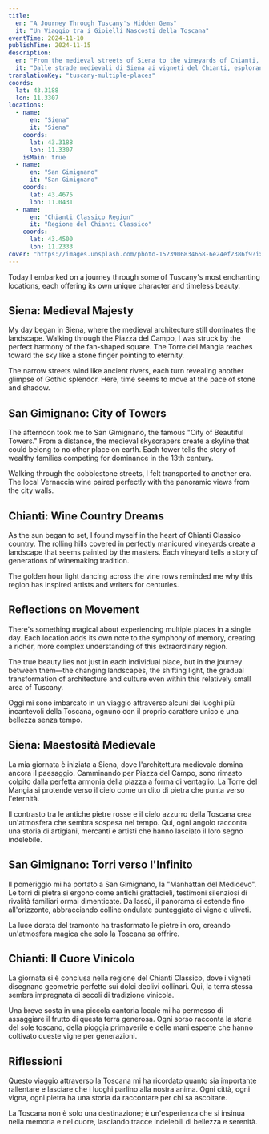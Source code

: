 ```yaml
---
title:
  en: "A Journey Through Tuscany's Hidden Gems"
  it: "Un Viaggio tra i Gioielli Nascosti della Toscana"
eventTime: 2024-11-10
publishTime: 2024-11-15
description:
  en: "From the medieval streets of Siena to the vineyards of Chianti, exploring multiple enchanting locations in one unforgettable day."
  it: "Dalle strade medievali di Siena ai vigneti del Chianti, esplorando molteplici luoghi incantevoli in un giorno indimenticabile."
translationKey: "tuscany-multiple-places"
coords:
  lat: 43.3188
  lon: 11.3307
locations:
  - name:
      en: "Siena"
      it: "Siena"
    coords:
      lat: 43.3188
      lon: 11.3307
    isMain: true
  - name:
      en: "San Gimignano"
      it: "San Gimignano"
    coords:
      lat: 43.4675
      lon: 11.0431
  - name:
      en: "Chianti Classico Region"
      it: "Regione del Chianti Classico"
    coords:
      lat: 43.4500
      lon: 11.2333
cover: "https://images.unsplash.com/photo-1523906834658-6e24ef2386f9?ixlib=rb-4.0.3&ixid=M3wxMjA3fDB8MHxwaG90by1wYWdlfHx8fGVufDB8fHx8fA%3D%3D&auto=format&fit=crop&w=2066&q=80"
---
```


<!-- en -->
Today I embarked on a journey through some of Tuscany's most enchanting locations, each offering its own unique character and timeless beauty.

## Siena: Medieval Majesty

My day began in Siena, where the medieval architecture still dominates the landscape. Walking through the Piazza del Campo, I was struck by the perfect harmony of the fan-shaped square. The Torre del Mangia reaches toward the sky like a stone finger pointing to eternity.

The narrow streets wind like ancient rivers, each turn revealing another glimpse of Gothic splendor. Here, time seems to move at the pace of stone and shadow.

## San Gimignano: City of Towers

The afternoon took me to San Gimignano, the famous "City of Beautiful Towers." From a distance, the medieval skyscrapers create a skyline that could belong to no other place on earth. Each tower tells the story of wealthy families competing for dominance in the 13th century.

Walking through the cobblestone streets, I felt transported to another era. The local Vernaccia wine paired perfectly with the panoramic views from the city walls.

## Chianti: Wine Country Dreams

As the sun began to set, I found myself in the heart of Chianti Classico country. The rolling hills covered in perfectly manicured vineyards create a landscape that seems painted by the masters. Each vineyard tells a story of generations of winemaking tradition.

The golden hour light dancing across the vine rows reminded me why this region has inspired artists and writers for centuries.

## Reflections on Movement

There's something magical about experiencing multiple places in a single day. Each location adds its own note to the symphony of memory, creating a richer, more complex understanding of this extraordinary region.

The true beauty lies not just in each individual place, but in the journey between them—the changing landscapes, the shifting light, the gradual transformation of architecture and culture even within this relatively small area of Tuscany.

<!-- it -->
Oggi mi sono imbarcato in un viaggio attraverso alcuni dei luoghi più incantevoli della Toscana, ognuno con il proprio carattere unico e una bellezza senza tempo.

## Siena: Maestosità Medievale

La mia giornata è iniziata a Siena, dove l'architettura medievale domina ancora il paesaggio. Camminando per Piazza del Campo, sono rimasto colpito dalla perfetta armonia della piazza a forma di ventaglio. La Torre del Mangia si protende verso il cielo come un dito di pietra che punta verso l'eternità.

Il contrasto tra le antiche pietre rosse e il cielo azzurro della Toscana crea un'atmosfera che sembra sospesa nel tempo. Qui, ogni angolo racconta una storia di artigiani, mercanti e artisti che hanno lasciato il loro segno indelebile.

## San Gimignano: Torri verso l'Infinito

Il pomeriggio mi ha portato a San Gimignano, la "Manhattan del Medioevo". Le torri di pietra si ergono come antichi grattacieli, testimoni silenziosi di rivalità familiari ormai dimenticate. Da lassù, il panorama si estende fino all'orizzonte, abbracciando colline ondulate punteggiate di vigne e uliveti.

La luce dorata del tramonto ha trasformato le pietre in oro, creando un'atmosfera magica che solo la Toscana sa offrire.

## Chianti: Il Cuore Vinicolo

La giornata si è conclusa nella regione del Chianti Classico, dove i vigneti disegnano geometrie perfette sui dolci declivi collinari. Qui, la terra stessa sembra impregnata di secoli di tradizione vinicola.

Una breve sosta in una piccola cantoria locale mi ha permesso di assaggiare il frutto di questa terra generosa. Ogni sorso racconta la storia del sole toscano, della pioggia primaverile e delle mani esperte che hanno coltivato queste vigne per generazioni.

## Riflessioni

Questo viaggio attraverso la Toscana mi ha ricordato quanto sia importante rallentare e lasciare che i luoghi parlino alla nostra anima. Ogni città, ogni vigna, ogni pietra ha una storia da raccontare per chi sa ascoltare.

La Toscana non è solo una destinazione; è un'esperienza che si insinua nella memoria e nel cuore, lasciando tracce indelebili di bellezza e serenità.